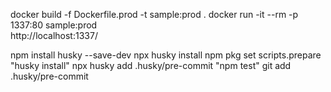 
docker build -f Dockerfile.prod -t sample:prod .
docker run -it --rm -p 1337:80 sample:prod     
http://localhost:1337/

npm install husky --save-dev
npx husky install
npm pkg set scripts.prepare "husky install"
npx husky add .husky/pre-commit "npm test"
git add .husky/pre-commit